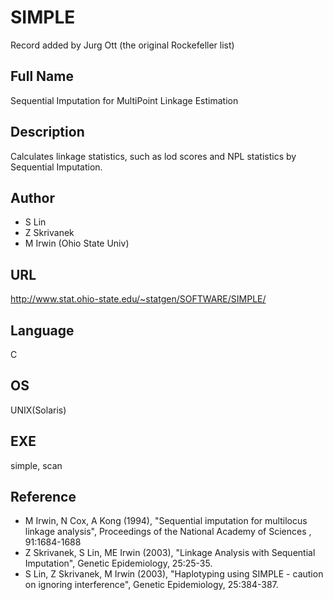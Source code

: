 # SIMPLE
Record added by Jurg Ott (the original Rockefeller list)

## Full Name
Sequential Imputation for MultiPoint Linkage Estimation

## Description
Calculates linkage statistics, such as lod scores and NPL statistics by Sequential Imputation.

## Author
* S Lin
* Z Skrivanek
* M Irwin (Ohio State Univ)

## URL
http://www.stat.ohio-state.edu/~statgen/SOFTWARE/SIMPLE/

## Language
C

## OS
UNIX(Solaris)

## EXE
simple, scan

## Reference
* M Irwin, N Cox, A Kong (1994), "Sequential imputation for multilocus linkage analysis", Proceedings of the National Academy of Sciences , 91:1684-1688
* Z Skrivanek, S Lin, ME Irwin (2003), "Linkage Analysis with Sequential Imputation", Genetic Epidemiology, 25:25-35.
* S Lin, Z Skrivanek, M Irwin (2003), "Haplotyping using SIMPLE - caution on ignoring interference", Genetic Epidemiology, 25:384-387.